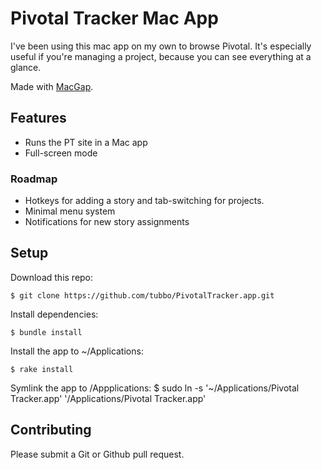 # Pivotal Tracker Mac App

I've been using this mac app on my own to browse Pivotal. It's
especially useful if you're managing a project, because you can see
everything at a glance.

Made with [MacGap][mg].

## Features

- Runs the PT site in a Mac app
- Full-screen mode

### Roadmap

- Hotkeys for adding a story and tab-switching for projects.
- Minimal menu system
- Notifications for new story assignments

## Setup

Download this repo:

    $ git clone https://github.com/tubbo/PivotalTracker.app.git

Install dependencies:

    $ bundle install

Install the app to ~/Applications:

    $ rake install

Symlink the app to /Appplications:
    $ sudo ln -s '~/Applications/Pivotal Tracker.app' '/Applications/Pivotal Tracker.app'

## Contributing

Please submit a Git or Github pull request.

[mg]: http://github.com/maccman/macgap
